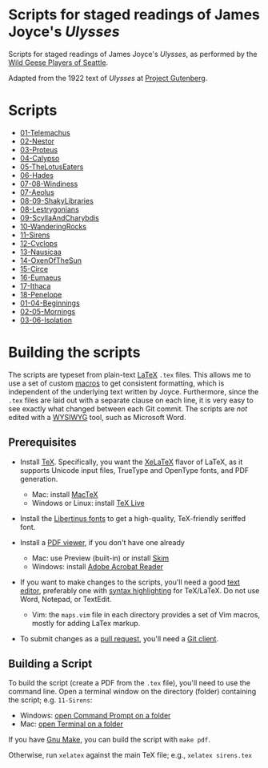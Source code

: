 # Scripts for staged readings of James Joyce's *Ulysses*

Scripts for staged readings of James Joyce's *Ulysses*,
as performed by the [Wild Geese Players of Seattle].

Adapted from the 1922 text of *Ulysses* at
[Project Gutenberg].

# Scripts

* [01-Telemachus](./01-Telemachus/README.md)
* [02-Nestor](./02-Nestor/README.md)
* [03-Proteus](./03-Proteus/README.md)
* [04-Calypso](./04-Calypso/README.md)
* [05-TheLotusEaters](./05-TheLotusEaters/README.md)
* [06-Hades](./06-Hades/README.md)
* [07-08-Windiness](./07-08-Windiness/README.md)
* [07-Aeolus](./07-Aeolus/README.md)
* [08-09-ShakyLibraries](./08-09-ShakyLibraries/README.md)
* [08-Lestrygonians](./08-Lestrygonians/README.md)
* [09-ScyllaAndCharybdis](./09-ScyllaAndCharybdis/README.md)
* [10-WanderingRocks](./10-WanderingRocks/README.md)
* [11-Sirens](./11-Sirens/README.md)
* [12-Cyclops](./12-Cyclops/README.md)
* [13-Nausicaa](./13-Nausicaa/README.md)
* [14-OxenOfTheSun](./14-OxenOfTheSun/README.md)
* [15-Circe](./15-Circe/README.md)
* [16-Eumaeus](./16-Eumaeus/README.md)
* [17-Ithaca](./17-Ithaca/README.md)
* [18-Penelope](./18-Penelope/README.md)
* [01-04-Beginnings](./01-04-Beginnings/README.md)
* [02-05-Mornings](./02-05-Mornings/README.md)
* [03-06-Isolation](./03-06-Isolation/README.md)

# Building the scripts

The scripts are typeset from plain-text [LaTeX] `.tex` files.
This allows me to use a set of custom [macros]
to get consistent formatting,
which is independent of the underlying text written by Joyce.
Furthermore, since the `.tex` files
are laid out with a separate clause on each line,
it is very easy to see exactly what changed between each Git commit.
The scripts are *not* edited with a [WYSIWYG] tool,
such as Microsoft Word.

## Prerequisites

* Install [TeX].
  Specifically, you want the [XeLaTeX]
  flavor of LaTeX, as it supports Unicode input files,
  TrueType and OpenType fonts, and PDF generation.

  * Mac: install [MacTeX]
  * Windows or Linux: install [TeX Live]

* Install the [Libertinus fonts]
  to get a high-quality, TeX-friendly seriffed font.

* Install a [PDF viewer],
  if you don't have one already

  * Mac: use Preview (built-in) or install [Skim]
  * Windows: install [Adobe Acrobat Reader]

* If you want to make changes to the scripts,
  you'll need a good [text editor],
  preferably one with [syntax highlighting]
  for TeX/LaTeX.
  Do not use Word, Notepad, or TextEdit.

  * Vim: the `maps.vim` file in each directory provides a set of Vim macros,
    mostly for adding LaTex markup.

* To submit changes as a [pull request], you'll need a [Git client].

## Building a Script

To build the script (create a PDF from the `.tex` file),
you'll need to use the command line.
Open a terminal window on the directory (folder)
containing the script;
e.g. `11-Sirens`:

* Windows: [open Command Prompt on a folder]
* Mac: [open Terminal on a folder]

If you have [Gnu Make],
you can build the script with `make pdf`.

Otherwise, run `xelatex` against the main TeX file;
e.g., `xelatex sirens.tex`

[Wild Geese Players of Seattle]: https://www.WildGeeseSeattle.org/
[Project Gutenberg]: https://www.gutenberg.org/files/4300/4300-h/4300-h.htm
[LaTeX]: https://www.latex-project.org/
[macros]: https://en.wikibooks.org/wiki/LaTeX/Macros
[WYSIWYG]: https://en.wikipedia.org/wiki/WYSIWYG
[TeX]: https://www.tug.org/whatis.html
[XeLaTeX]: https://www.overleaf.com/learn/latex/XeLaTeX
[MacTeX]: http://www.tug.org/mactex/
[TeX Live]: http://www.tug.org/texlive/
[Libertinus fonts]: https://github.com/alif-type/libertinus/releases
[PDF viewer]: https://blog.hubspot.com/marketing/best-free-pdf-reader
[Skim]: https://skim-app.sourceforge.io/
[Adobe Acrobat Reader]: https://acrobat.adobe.com/
[text editor]: https://kinsta.com/blog/best-text-editors/
[syntax highlighting]: https://en.wikipedia.org/wiki/Syntax_highlighting
[pull request]: https://docs.github.com/en/github/collaborating-with-issues-and-pull-requests/about-pull-requests
[Git client]: https://desktop.github.com/
[open Command Prompt on a folder]: https://www.techsupportalert.com/content/how-open-windows-command-prompt-any-folder.htm
[open Terminal on a folder]: https://www.howtogeek.com/210147/how-to-open-terminal-in-the-current-os-x-finder-location/
[Gnu Make]: https://www.gnu.org/software/make/
